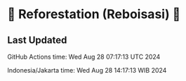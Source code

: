 
# 🌳 Reforestation (Reboisasi) 🌲

## Last Updated

GitHub Actions time: Wed Aug 28 07:17:13 UTC 2024

Indonesia/Jakarta time: Wed Aug 28 14:17:13 WIB 2024
